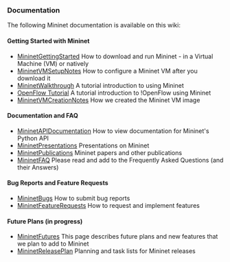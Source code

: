 <!-- %META:TOPICINFO{author="BobLantz" date="1340909405" format="1.1" reprev="1.7" version="1.7"}% -->
<!-- %META:TOPICPARENT{name="Mininet"}% -->
<!-- Use our custom page layout:
* Set VIEW_TEMPLATE = [MininetView](MininetView)
-->


### Documentation

The following Mininet documentation is available on this wiki:


#### Getting Started with Mininet
* [MininetGettingStarted](MininetGettingStarted) How to download and run Mininet - in a Virtual Machine (VM) or natively
* [MininetVMSetupNotes](MininetVMSetupNotes) How to configure a Mininet VM after you download it
* [MininetWalkthrough](MininetWalkthrough) A tutorial introduction to using Mininet
* [OpenFlow Tutorial](http://www.openflow.org/wk/index.php/OpenFlow_Tutorial) A tutorial introduction to !OpenFlow using Mininet
* [MininetVMCreationNotes](MininetVMCreationNotes) How we created the Mininet VM image

#### Documentation and FAQ
* [MininetAPIDocumentation](MininetAPIDocumentation) How to view documentation for Mininet's Python API
* [MininetPresentations](MininetPresentations) Presentations on Mininet
* [MininetPublications](MininetPublications) Mininet papers and other publications
* [MininetFAQ](MininetFAQ) Please read and add to the Frequently Asked Questions (and their Answers)

#### Bug Reports and Feature Requests
* [MininetBugs](MininetBugs) How to submit bug reports
* [MininetFeatureRequests](MininetFeatureRequests) How to request and implement features

#### Future Plans (in progress)
* [MininetFutures](MininetFutures) This page describes future plans and new features that we plan to add to Mininet
* [MininetReleasePlan](MininetReleasePlan) Planning and task lists for Mininet releases
